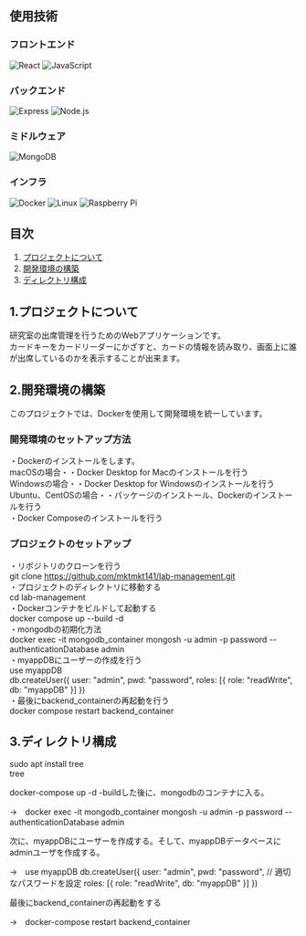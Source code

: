 
## 使用技術

### フロントエンド

![React](https://img.shields.io/badge/Frontend_Framework-React-blue?logo=react)
![JavaScript](https://img.shields.io/badge/Language-JavaScript-blue?logo=typescript)

### バックエンド

![Express](https://img.shields.io/badge/Backend_Framework-Express-black?logo=express)
![Node.js](https://img.shields.io/badge/Language-Node.js-green?logo=node.js)

### ミドルウェア

![MongoDB](https://img.shields.io/badge/Database-MongoDB-green?logo=mongodb)

### インフラ

![Docker](https://img.shields.io/badge/Infrastructure-Docker-blue?logo=docker)
![Linux](https://img.shields.io/badge/OS-Linux-yellow?logo=linux)
![Raspberry Pi](https://img.shields.io/badge/Hardware-RaspberryPi-C51A4A?logo=raspberry-pi)

## 目次

1. [プロジェクトについて](#プロジェクトについて)
2. [開発環境の構築](#開発環境の構築)
3. [ディレクトリ構成](#ディレクトリ構成)



## 1.プロジェクトについて
研究室の出席管理を行うためのWebアプリケーションです。<br>
カードキーをカードリーダーにかざすと、カードの情報を読み取り、画面上に誰が出席しているのかを表示することが出来ます。

## 2.開発環境の構築
このプロジェクトでは、Dockerを使用して開発環境を統一しています。
### 開発環境のセットアップ方法
・Dockerのインストールをします。<br>
macOSの場合・・Docker Desktop for Macのインストールを行う<br>
Windowsの場合・・Docker Desktop for Windowsのインストールを行う<br>
Ubuntu、CentOSの場合・・パッケージのインストール、Dockerのインストールを行う<br>
・Docker Composeのインストールを行う<br>

### プロジェクトのセットアップ
・リポジトリのクローンを行う<br>
git clone https://github.com/mktmkt141/lab-management.git<br>
・プロジェクトのディレクトリに移動する<br>
cd lab-management<br>
・Dockerコンテナをビルドして起動する<br>
docker compose up --build -d<br>
・mongodbの初期化方法<br>
docker exec -it mongodb_container mongosh -u admin -p password --authenticationDatabase admin<br>
・myappDBにユーザーの作成を行う<br>
use myappDB<br>
db.createUser({ user: "admin", pwd: "password",  roles: [{ role: "readWrite", db: "myappDB" }] })<br>
・最後にbackend_containerの再起動を行う<br>
docker compose restart backend_container<br>

## 3.ディレクトリ構成
sudo apt install tree<br>
tree













docker-compose up -d -buildした後に、mongodbのコンテナに入る。

→　docker exec -it mongodb_container mongosh -u admin -p password --authenticationDatabase admin

次に、myappDBにユーザーを作成する。そして、myappDBデータベースにadminユーザを作成する。

→　use myappDB
db.createUser({
  user: "admin",
  pwd: "password",  // 適切なパスワードを設定
  roles: [{ role: "readWrite", db: "myappDB" }]
})

最後にbackend_containerの再起動をする

→　docker-compose restart backend_container
